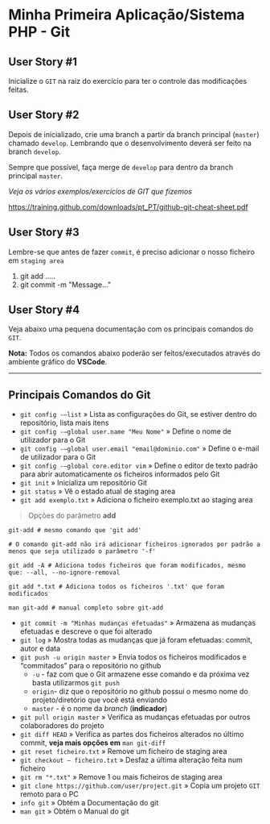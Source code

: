 Minha Primeira Aplicação/Sistema PHP - Git
==============================

## User Story #1
Inicialize o `GIT` na raiz do exercício para ter o controle das modificações feitas.

## User Story #2
Depois de inicializado, crie uma branch a partir da branch principal (`master`) chamado `develop`. Lembrando que o desenvolvimento deverá ser feito na branch `develop`.

Sempre que possível, faça merge de `develop` para dentro da branch principal `master`.

*Veja os vários exemplos/exercícios de GIT que fizemos*

https://training.github.com/downloads/pt_PT/github-git-cheat-sheet.pdf

## User Story #3
Lembre-se que antes de fazer `commit`, é preciso adicionar o nosso ficheiro em `staging area`
1. git add .....
1. git commit -m "Message..."

## User Story #4
Veja abaixo uma pequena documentação com os principais comandos do `GIT`.

**Nota:** Todos os comandos abaixo poderão ser feitos/executados através do ambiente gráfico do **VSCode**.

--------------------------

Principais Comandos do Git
--------------------------

*   `git config -–list` » Lista as configurações do Git, se estiver dentro do repositório, lista mais itens
*   `git config -–global user.name "Meu Nome"` » Define o nome de utilizador para o Git
*   `git config -–global user.email "email@dominio.com"` » Define o e-mail de utilizador para o Git
*   `git config -–global core.editor vim` » Define o editor de texto padrão para abrir automaticamente os ficheiros  informados pelo Git
*   `git init` » Inicializa um repositório Git
*   `git status` » Vê o estado atual de staging area
*   `git add exemplo.txt` » Adiciona o ficheiro exemplo.txt ao staging area

> Opções do parâmetro **add**

    git-add # mesmo comando que 'git add'
    
    # O comando git-add não irá adicionar ficheiros ignorados por padrão a menos que seja utilizado o parâmetro '-f'
    
    git add -A # Adiciona todos ficheiros que foram modificados, mesmo que: --all, --no-ignore-removal
    
    git add *.txt # Adiciona todos os ficheiros '.txt' que foram modificados
    
    man git-add # manual completo sobre git-add

*   `git commit -m "Minhas mudanças efetuadas"` » Armazena as mudanças efetuadas e descreve o que foi alterado
*   `git log` » Mostra todas as mudanças que já foram efetuadas: commit, autor e data
*   `git push -u origin master` » Envia todos os ficheiros modificados e “commitados” para o repositório no github
    *   `-u` - faz com que o Git armazene esse comando e da próxima vez basta utilizarmos `git push`
    *   `origin`\- diz que o repositório no github possui o mesmo nome do projeto/diretório que você está enviando
    *   `master` - é o nome da _branch_ (**indicador**)
*   `git pull origin master` » Verifica as mudanças efetuadas por outros colaboradores do projeto
*   `git diff HEAD` » Verifica as partes dos ficheiros alterados no último commit, **veja mais opções em** `man git-diff`
*   `git reset ficheiro.txt` » Remove um ficheiro de staging area
*   `git checkout – ficheiro.txt` » Desfaz a última alteração feita num ficheiro
*   `git rm "*.txt"` » Remove 1 ou mais ficheiros de staging area
*   `git clone https://github.com/user/project.git` » Copia um projeto `GIT` remoto para o PC
*   `info git` » Obtém a Documentação do git
*   `man git` » Obtém o Manual do git
